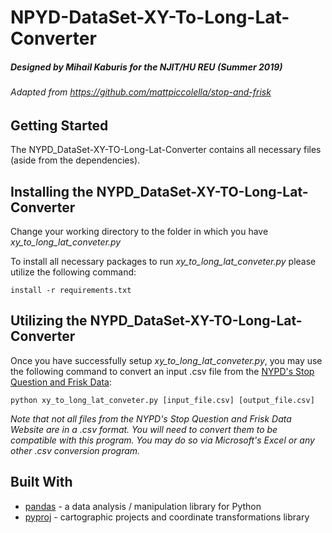 # NPYD-DataSet-XY-To-Long-Lat-Converter

##### Designed by Mihail Kaburis for the NJIT/HU REU (Summer 2019)

###### Adapted from https://github.com/mattpiccolella/stop-and-frisk

## Getting Started

The NYPD_DataSet-XY-TO-Long-Lat-Converter contains all necessary files (aside from the dependencies).

## Installing the NYPD_DataSet-XY-TO-Long-Lat-Converter

Change your working directory to the folder in which you have *xy_to_long_lat_conveter.py*

To install all necessary packages to run *xy_to_long_lat_conveter.py* please utilize the following command: 

`install -r requirements.txt`

## Utilizing the NYPD_DataSet-XY-TO-Long-Lat-Converter

Once you have successfully setup *xy_to_long_lat_conveter.py*, you may use the following command to convert
an input .csv file from the [NYPD's Stop Question and Frisk Data](https://www1.nyc.gov/site/nypd/stats/reports-analysis/stopfrisk.page):

`python xy_to_long_lat_conveter.py [input_file.csv] [output_file.csv]`

*Note that not all files from the NYPD's Stop Question and Frisk Data Website are in a .csv format. You will need to convert them to be compatible with this program. You may do so via Microsoft's Excel or any other .csv conversion program.*

## Built With

* [pandas](https://github.com/pandas-dev/pandas) - a data analysis / manipulation library for Python
* [pyproj](https://github.com/pyproj4/pyproj) - cartographic projects and coordinate transformations library


